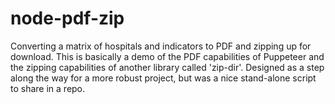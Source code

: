 # node-pdf-zip
Converting a matrix of hospitals and indicators to PDF and zipping up for download. This is basically a demo of the PDF capabilities of Puppeteer and the zipping capabilities of another library called 'zip-dir'. Designed as a step along the way for a more robust project, but was a nice stand-alone script to share in a repo.

